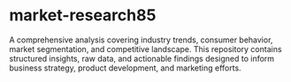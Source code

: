 # market-research85
A comprehensive analysis covering industry trends, consumer behavior, market segmentation, and competitive landscape. This repository contains structured insights, raw data, and actionable findings designed to inform business strategy, product development, and marketing efforts.  
